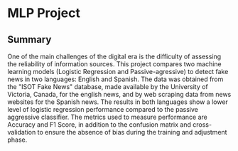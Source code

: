 # MLP Project
## Summary

One of the main challenges of the digital era is the difficulty of assessing the reliability of information sources. This project compares two machine learning models (Logistic Regression and Passive-agressive) to detect fake news in two languages: English and Spanish. The data was obtained from the "ISOT Fake News" database, made available by the University of Victoria, Canada, for the english news, and  by web scraping data from  news websites for the Spanish news.  The results in both languages show a lower level of logistic regression performance compared to the passive aggressive classifier. The metrics used to measure performance are Accuracy and F1 Score, in addition to the confusion matrix and cross-validation to ensure the absence of bias during the training and adjustment phase. 

